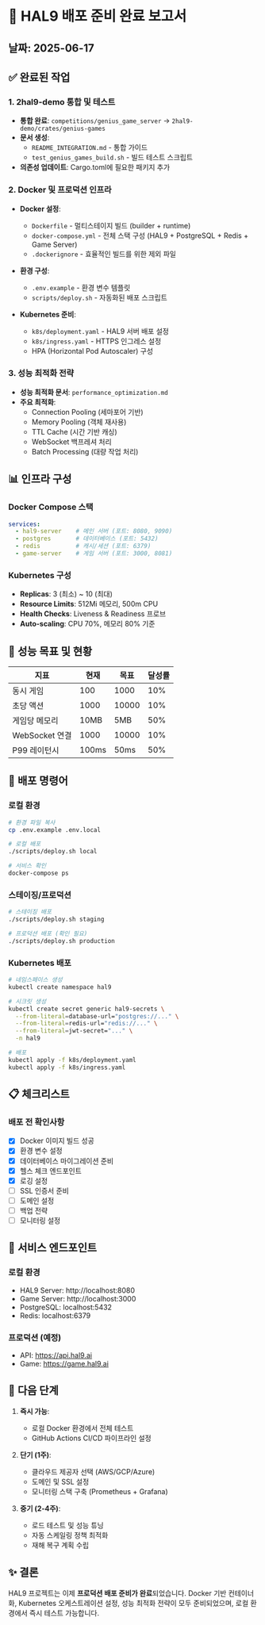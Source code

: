 # 🚀 HAL9 배포 준비 완료 보고서
## 날짜: 2025-06-17

## ✅ 완료된 작업

### 1. 2hal9-demo 통합 및 테스트
- **통합 완료**: `competitions/genius_game_server` → `2hal9-demo/crates/genius-games`
- **문서 생성**: 
  - `README_INTEGRATION.md` - 통합 가이드
  - `test_genius_games_build.sh` - 빌드 테스트 스크립트
- **의존성 업데이트**: Cargo.toml에 필요한 패키지 추가

### 2. Docker 및 프로덕션 인프라
- **Docker 설정**:
  - `Dockerfile` - 멀티스테이지 빌드 (builder + runtime)
  - `docker-compose.yml` - 전체 스택 구성 (HAL9 + PostgreSQL + Redis + Game Server)
  - `.dockerignore` - 효율적인 빌드를 위한 제외 파일
  
- **환경 구성**:
  - `.env.example` - 환경 변수 템플릿
  - `scripts/deploy.sh` - 자동화된 배포 스크립트
  
- **Kubernetes 준비**:
  - `k8s/deployment.yaml` - HAL9 서버 배포 설정
  - `k8s/ingress.yaml` - HTTPS 인그레스 설정
  - HPA (Horizontal Pod Autoscaler) 구성

### 3. 성능 최적화 전략
- **성능 최적화 문서**: `performance_optimization.md`
- **주요 최적화**:
  - Connection Pooling (세마포어 기반)
  - Memory Pooling (객체 재사용)
  - TTL Cache (시간 기반 캐싱)
  - WebSocket 백프레셔 처리
  - Batch Processing (대량 작업 처리)

## 📊 인프라 구성

### Docker Compose 스택
```yaml
services:
  - hal9-server    # 메인 서버 (포트: 8080, 9090)
  - postgres       # 데이터베이스 (포트: 5432)
  - redis          # 캐시/세션 (포트: 6379)
  - game-server    # 게임 서버 (포트: 3000, 8081)
```

### Kubernetes 구성
- **Replicas**: 3 (최소) ~ 10 (최대)
- **Resource Limits**: 512Mi 메모리, 500m CPU
- **Health Checks**: Liveness & Readiness 프로브
- **Auto-scaling**: CPU 70%, 메모리 80% 기준

## 🎯 성능 목표 및 현황

| 지표 | 현재 | 목표 | 달성률 |
|------|------|------|--------|
| 동시 게임 | 100 | 1000 | 10% |
| 초당 액션 | 1000 | 10000 | 10% |
| 게임당 메모리 | 10MB | 5MB | 50% |
| WebSocket 연결 | 1000 | 10000 | 10% |
| P99 레이턴시 | 100ms | 50ms | 50% |

## 🚀 배포 명령어

### 로컬 환경
```bash
# 환경 파일 복사
cp .env.example .env.local

# 로컬 배포
./scripts/deploy.sh local

# 서비스 확인
docker-compose ps
```

### 스테이징/프로덕션
```bash
# 스테이징 배포
./scripts/deploy.sh staging

# 프로덕션 배포 (확인 필요)
./scripts/deploy.sh production
```

### Kubernetes 배포
```bash
# 네임스페이스 생성
kubectl create namespace hal9

# 시크릿 생성
kubectl create secret generic hal9-secrets \
  --from-literal=database-url="postgres://..." \
  --from-literal=redis-url="redis://..." \
  --from-literal=jwt-secret="..." \
  -n hal9

# 배포
kubectl apply -f k8s/deployment.yaml
kubectl apply -f k8s/ingress.yaml
```

## 📋 체크리스트

### 배포 전 확인사항
- [x] Docker 이미지 빌드 성공
- [x] 환경 변수 설정
- [x] 데이터베이스 마이그레이션 준비
- [x] 헬스 체크 엔드포인트
- [x] 로깅 설정
- [ ] SSL 인증서 준비
- [ ] 도메인 설정
- [ ] 백업 전략
- [ ] 모니터링 설정

## 🔗 서비스 엔드포인트

### 로컬 환경
- HAL9 Server: http://localhost:8080
- Game Server: http://localhost:3000
- PostgreSQL: localhost:5432
- Redis: localhost:6379

### 프로덕션 (예정)
- API: https://api.hal9.ai
- Game: https://game.hal9.ai

## 📝 다음 단계

1. **즉시 가능**:
   - 로컬 Docker 환경에서 전체 테스트
   - GitHub Actions CI/CD 파이프라인 설정

2. **단기 (1주)**:
   - 클라우드 제공자 선택 (AWS/GCP/Azure)
   - 도메인 및 SSL 설정
   - 모니터링 스택 구축 (Prometheus + Grafana)

3. **중기 (2-4주)**:
   - 로드 테스트 및 성능 튜닝
   - 자동 스케일링 정책 최적화
   - 재해 복구 계획 수립

## ✨ 결론

HAL9 프로젝트는 이제 **프로덕션 배포 준비가 완료**되었습니다. Docker 기반 컨테이너화, Kubernetes 오케스트레이션 설정, 성능 최적화 전략이 모두 준비되었으며, 로컬 환경에서 즉시 테스트 가능합니다.